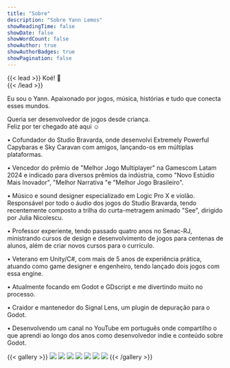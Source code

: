 ```yaml
---
title: "Sobre"
description: "Sobre Yann Lemos"
showReadingTime: false
showDate: false
showWordCount: false
showAuthor: true
showAuthorBadges: true
showPagination: false
---
```

{{< lead >}}
Koé! 👋<br>
{{< /lead >}}

Eu sou o Yann. Apaixonado por jogos, música, histórias e tudo que conecta esses mundos.

Queria ser desenvolvedor de jogos desde criança. 
<br>Feliz por ter chegado até aqui ☺️

• Cofundador do Studio Bravarda, onde desenvolvi Extremely Powerful Capybaras e Sky Caravan com amigos, lançando-os em múltiplas plataformas.

• Vencedor do prêmio de "Melhor Jogo Multiplayer" na Gamescom Latam 2024 e indicado para diversos prêmios da indústria, como "Novo Estúdio Mais Inovador", "Melhor Narrativa "e "Melhor Jogo Brasileiro".

• Músico e sound designer especializado em Logic Pro X e violão. Responsável por todo o áudio dos jogos do Studio Bravarda, tendo recentemente composto a trilha do curta-metragem animado "See", dirigido por Julia Nicolescu.

• Professor experiente, tendo passado quatro anos no Senac-RJ, ministrando cursos de design e desenvolvimento de jogos para centenas de alunos, além de criar novos cursos para o currículo.

• Veterano em Unity/C#, com mais de 5 anos de experiência prática, atuando como game designer e engenheiro, tendo lançado dois jogos com essa engine.

• Atualmente focando em Godot e GDscript e me divertindo muito no processo.

• Craidor e mantenedor do Signal Lens, um plugin de depuração para o Godot.

• Desenvolvendo um canal no YouTube em português onde compartilho o que aprendi ao longo dos anos como desenvolvedor indie e conteúdo sobre Godot.

{{< gallery >}}
  <img src="/projects/extremely-powerful-capybaras/l1.png" class="grid-w50 md:grid-w33 xl:grid-w25" />
  <img src="/projects/sky-caravan/l1.png" class="grid-w50 md:grid-w33 xl:grid-w25" />
  <img src="/projects/sky-caravan/l2.png" class="grid-w50 md:grid-w33 xl:grid-w25" />
  <img src="/projects/sky-caravan/l3.png" class="grid-w50 md:grid-w33 xl:grid-w25" />
  <img src="/projects/sky-caravan/l4.png" class="grid-w50 md:grid-w33 xl:grid-w25" />
  <img src="/projects/terra-pulse/l1.png" class="grid-w50 md:grid-w33 xl:grid-w25" />
  <img src="/projects/see/l1.png" class="grid-w50 md:grid-w33 xl:grid-w25" />
{{< /gallery >}}